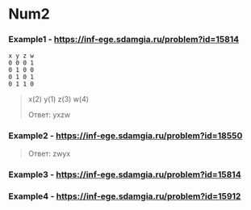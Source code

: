 # Num2
### Example1 - https://inf-ege.sdamgia.ru/problem?id=15814
```
x y z w
0 0 0 1
0 1 0 0
0 1 0 1
0 1 1 0
```
> x(2) y(1) z(3) w(4)
> 
> Ответ: yxzw

### Example2 - https://inf-ege.sdamgia.ru/problem?id=18550
> Ответ: zwyx

### Example3 - https://inf-ege.sdamgia.ru/problem?id=15814

### Example4 - https://inf-ege.sdamgia.ru/problem?id=15912